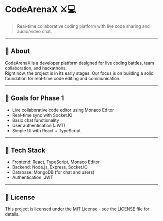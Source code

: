 # CodeArenaX ⚔️💻

> Real-time collaborative coding platform with live code sharing and audio/video chat.

---

## 🚀 About

CodeArenaX is a developer platform designed for live coding battles, team collaboration, and hackathons.  
Right now, the project is in its early stages. Our focus is on building a solid foundation for real-time code editing and communication.

---

## 🎯 Goals for Phase 1

- Live collaborative code editor using Monaco Editor
- Real-time sync with Socket.IO
- Basic chat functionality
- User authentication (JWT)
- Simple UI with React + TypeScript

---

## 🧱 Tech Stack

- Frontend: React, TypeScript, Monaco Editor
- Backend: Node.js, Express, Socket.IO
- Database: MongoDB (for chat and users)
- Authentication: JWT

---

## 📜 License

This project is licensed under the MIT License - see the [LICENSE](./LICENSE) file for details.
